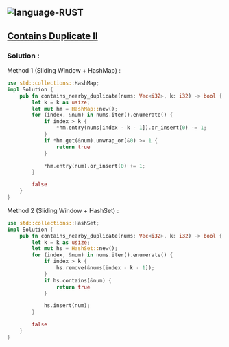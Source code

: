 ![language-RUST](https://img.shields.io/badge/RUST-8d4004?style=for-the-badge&logo=RUST)
---

## [Contains Duplicate II](https://leetcode.com/problems/contains-duplicate-ii)

### Solution :

Method 1 (Sliding Window + HashMap) :
```rust
use std::collections::HashMap;
impl Solution {
    pub fn contains_nearby_duplicate(nums: Vec<i32>, k: i32) -> bool {
        let k = k as usize;
        let mut hm = HashMap::new();
        for (index, &num) in nums.iter().enumerate() {
            if index > k {
                *hm.entry(nums[index - k - 1]).or_insert(0) -= 1;
            }
            if *hm.get(&num).unwrap_or(&0) >= 1 {
                return true
            }

            *hm.entry(num).or_insert(0) += 1;
        }

        false
    }
}
```

Method 2 (Sliding Window + HashSet) :
```rust
use std::collections::HashSet;
impl Solution {
    pub fn contains_nearby_duplicate(nums: Vec<i32>, k: i32) -> bool {
        let k = k as usize;
        let mut hs = HashSet::new();
        for (index, &num) in nums.iter().enumerate() {
            if index > k {
                hs.remove(&nums[index - k - 1]);
            }
            if hs.contains(&num) {
                return true
            }

            hs.insert(num);
        }

        false
    }
}
```
